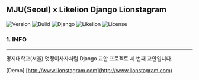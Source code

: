 MJU(Seoul) x Likelion Django Lionstagram
----------------------------------------

![Version](https://img.shields.io/badge/Version-2.0.0-green.svg) ![Build](https://img.shields.io/badge/Build-Passing-success.svg) ![Django](https://img.shields.io/badge/Python-Django-darkgreen.svg) ![Likelion](https://img.shields.io/badge/Likelion-MJU(Seoul)-9cf.svg) ![License](https://img.shields.io/badge/License-MIT-informational.svg)

### 1. INFO

---

명지대학교(서울) 멋쟁이사자처럼 Django 교안 프로젝트 세 번째 교안입니다.

[Demo] [http://www.lionstagram.com](http://www.lionstagram.com)
